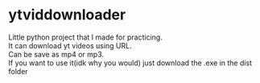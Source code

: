 # ytviddownloader
Little python project that I made for practicing.\
It can download yt videos using URL.\
Can be save as mp4 or mp3.\
If you want to use it(idk why you would) just download the .exe in the dist folder

